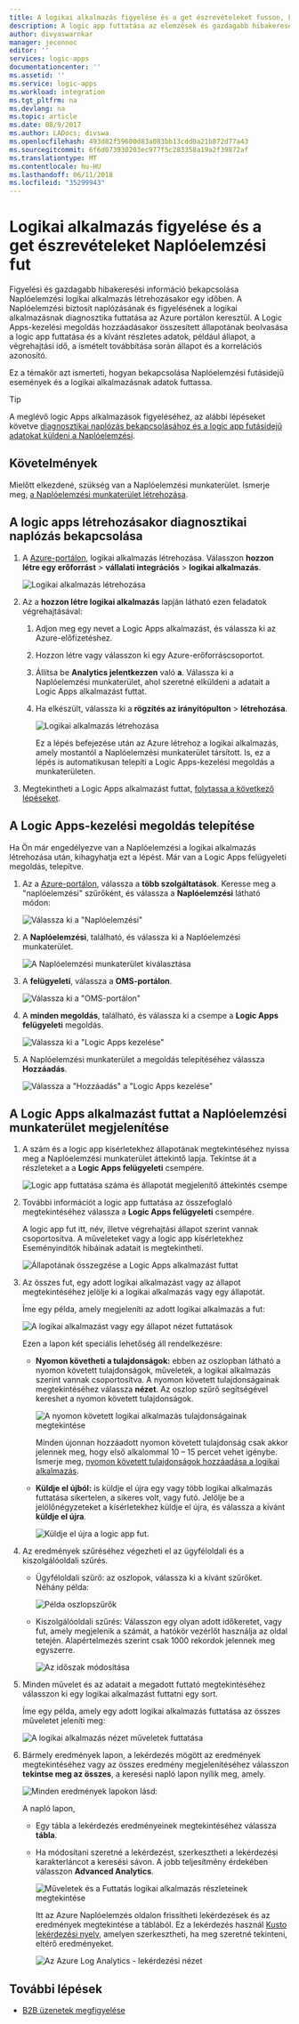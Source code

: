 ```yaml
---
title: A logikai alkalmazás figyelése és a get észrevételeket fusson, Log Analytics - Azure Logic Apps |} Microsoft Docs
description: A logic app futtatása az elemzések és gazdagabb hibakeresési adatainak lekérése – hibaelhárítás és diagnosztika Naplóelemzési figyelése
author: divyaswarnkar
manager: jeconnoc
editor: ''
services: logic-apps
documentationcenter: ''
ms.assetid: ''
ms.service: logic-apps
ms.workload: integration
ms.tgt_pltfrm: na
ms.devlang: na
ms.topic: article
ms.date: 08/9/2017
ms.author: LADocs; divswa
ms.openlocfilehash: 493d82f59600d83a083bb13cdd0a21b872d77a43
ms.sourcegitcommit: 6f6d073930203ec977f5c283358a19a2f39872af
ms.translationtype: MT
ms.contentlocale: hu-HU
ms.lasthandoff: 06/11/2018
ms.locfileid: "35299943"
---
```

# <a name="monitor-and-get-insights-about-logic-app-runs-with-log-analytics"></a>Logikai alkalmazás figyelése és a get észrevételeket Naplóelemzési fut

Figyelési és gazdagabb hibakeresési információ bekapcsolása Naplóelemzési logikai alkalmazás létrehozásakor egy időben. A Naplóelemzési biztosít naplózásának és figyelésének a logikai alkalmazásnak diagnosztika futtatása az Azure portálon keresztül. A Logic Apps-kezelési megoldás hozzáadásakor összesített állapotának beolvasása a logic app futtatása és a kívánt részletes adatok, például állapot, a végrehajtási idő, a ismételt továbbítása során állapot és a korrelációs azonosító.

Ez a témakör azt ismerteti, hogyan bekapcsolása Naplóelemzési futásidejű események és a logikai alkalmazásnak adatok futtassa.

 > [!TIP]
 > A meglévő logic Apps alkalmazások figyeléséhez, az alábbi lépéseket követve [diagnosztikai naplózás bekapcsolásához és a logic app futásidejű adatokat küldeni a Naplóelemzési](../logic-apps/logic-apps-monitor-your-logic-apps.md#azure-diagnostics).

## <a name="requirements"></a>Követelmények

Mielőtt elkezdené, szükség van a Naplóelemzési munkaterület. Ismerje meg, [a Naplóelemzési munkaterület létrehozása](../log-analytics/log-analytics-quick-create-workspace.md). 

## <a name="turn-on-diagnostics-logging-when-creating-logic-apps"></a>A logic apps létrehozásakor diagnosztikai naplózás bekapcsolása

1. A [Azure-portálon](https://portal.azure.com), logikai alkalmazás létrehozása. Válasszon **hozzon létre egy erőforrást** > **vállalati integrációs** > **logikai alkalmazás**.

   ![Logikai alkalmazás létrehozása](media/logic-apps-monitor-your-logic-apps-oms/find-logic-apps-azure.png)

2. Az a **hozzon létre logikai alkalmazás** lapján látható ezen feladatok végrehajtásával:

   1. Adjon meg egy nevet a Logic Apps alkalmazást, és válassza ki az Azure-előfizetéshez. 
   2. Hozzon létre vagy válasszon ki egy Azure-erőforráscsoportot.
   3. Állítsa be **Analytics jelentkezzen** való **a**. 
   Válassza ki a Naplóelemzési munkaterület, ahol szeretné elküldeni a adatait a Logic Apps alkalmazást futtat. 
   4. Ha elkészült, válassza ki a **rögzítés az irányítópulton** > **létrehozása**.

      ![Logikai alkalmazás létrehozása](./media/logic-apps-monitor-your-logic-apps-oms/create-logic-app.png)

      Ez a lépés befejezése után az Azure létrehoz a logikai alkalmazás, amely mostantól a Naplóelemzési munkaterület társított. 
      Is, ez a lépés is automatikusan telepíti a Logic Apps-kezelési megoldás a munkaterületen.

3. Megtekintheti a Logic Apps alkalmazást futtat, [folytassa a következő lépéseket](#view-logic-app-runs-oms).

## <a name="install-the-logic-apps-management-solution"></a>A Logic Apps-kezelési megoldás telepítése

Ha Ön már engedélyezve van a Naplóelemzési a logikai alkalmazás létrehozása után, kihagyhatja ezt a lépést. Már van a Logic Apps felügyeleti megoldás, telepítve.

1. Az a [Azure-portálon](https://portal.azure.com), válassza a **több szolgáltatások**. Keresse meg a "naplóelemzési" szűrőként, és válassza a **Naplóelemzési** látható módon:

   ![Válassza ki a "Naplóelemzési"](media/logic-apps-monitor-your-logic-apps-oms/find-log-analytics.png)

2. A **Naplóelemzési**, található, és válassza ki a Naplóelemzési munkaterület. 

   ![A Naplóelemzési munkaterület kiválasztása](media/logic-apps-monitor-your-logic-apps-oms/select-logic-app.png)

3. A **felügyeleti**, válassza a **OMS-portálon**.

   ![Válassza ki a "OMS-portálon"](media/logic-apps-monitor-your-logic-apps-oms/oms-portal-page.png)

4. A **minden megoldás**, található, és válassza ki a csempe a **Logic Apps felügyeleti** megoldás.

   ![Válassza ki a "Logic Apps kezelése"](media/logic-apps-monitor-your-logic-apps-oms/logic-apps-management-tile2.png)

5. A Naplóelemzési munkaterület a megoldás telepítéséhez válassza **Hozzáadás**.

   ![Válassza a "Hozzáadás" a "Logic Apps kezelése"](media/logic-apps-monitor-your-logic-apps-oms/add-logic-apps-management-solution.png)

<a name="view-logic-app-runs-oms"></a>

## <a name="view-your-logic-app-runs-in-your-log-analytics-workspace"></a>A Logic Apps alkalmazást futtat a Naplóelemzési munkaterület megjelenítése

1. A szám és a logic app kísérletekhez állapotának megtekintéséhez nyissa meg a Naplóelemzési munkaterület áttekintő lapja. Tekintse át a részleteket a a **Logic Apps felügyeleti** csempére.

   ![Logic app futtatása száma és állapotát megjelenítő áttekintés csempe](media/logic-apps-monitor-your-logic-apps-oms/overview.png)

2. További információt a logic app futtatása az összefoglaló megtekintéséhez válassza a **Logic Apps felügyeleti** csempére.

   A logic app fut itt, név, illetve végrehajtási állapot szerint vannak csoportosítva. A műveleteket vagy a logic app kísérletekhez Eseményindítók hibáinak adatait is megtekintheti.

   ![Állapotának összegzése a Logic Apps alkalmazást futtat](media/logic-apps-monitor-your-logic-apps-oms/logic-apps-runs-summary.png)
   
3. Az összes fut, egy adott logikai alkalmazást vagy az állapot megtekintéséhez jelölje ki a logikai alkalmazás vagy egy állapotát.

   Íme egy példa, amely megjeleníti az adott logikai alkalmazás a fut:

   ![A logikai alkalmazást vagy egy állapot nézet futtatások](media/logic-apps-monitor-your-logic-apps-oms/logic-app-run-details.png)

   Ezen a lapon két speciális lehetőség áll rendelkezésre:
   * **Nyomon követheti a tulajdonságok:** ebben az oszlopban látható a nyomon követett tulajdonságok, műveletek, a logikai alkalmazás szerint vannak csoportosítva. A nyomon követett tulajdonságainak megtekintéséhez válassza **nézet**. Az oszlop szűrő segítségével kereshet a nyomon követett tulajdonságok.
   
     ![A nyomon követett logikai alkalmazás tulajdonságainak megtekintése](media/logic-apps-monitor-your-logic-apps-oms/logic-app-tracked-properties.png)

     Minden újonnan hozzáadott nyomon követett tulajdonság csak akkor jelennek meg, hogy első alkalommal 10 – 15 percet vehet igénybe. Ismerje meg, [nyomon követett tulajdonságok hozzáadása a logikai alkalmazás](logic-apps-monitor-your-logic-apps.md#azure-diagnostics-event-settings-and-details).

   * **Küldje el újból:** is küldje el újra egy vagy több logikai alkalmazás futtatása sikertelen, a sikeres volt, vagy futó. Jelölje be a jelölőnégyzeteket a kísérletekhez küldje el újra, és válassza a kívánt **küldje el újra**. 

     ![Küldje el újra a logic app fut.](media/logic-apps-monitor-your-logic-apps-oms/logic-app-resubmit.png)

4. Az eredmények szűréséhez végezheti el az ügyféloldali és a kiszolgálóoldali szűrés.

   * Ügyféloldali szűrő: az oszlopok, válassza ki a kívánt szűrőket. 
   Néhány példa:

     ![Példa oszlopszűrők](media/logic-apps-monitor-your-logic-apps-oms/filters.png)

   * Kiszolgálóoldali szűrés: Válasszon egy olyan adott időkeretet, vagy fut, amely megjelenik a számát, a hatókör vezérlőt használja az oldal tetején. 
   Alapértelmezés szerint csak 1000 rekordok jelennek meg egyszerre. 
   
     ![Az időszak módosítása](media/logic-apps-monitor-your-logic-apps-oms/change-interval.png)
 
5. Minden művelet és az adatait a megadott futtató megtekintéséhez válasszon ki egy logikai alkalmazást futtatni egy sort.

   Íme egy példa, amely egy adott logikai alkalmazás futtatása az összes műveletet jeleníti meg:

   ![A logikai alkalmazás nézet műveletek futtatása](media/logic-apps-monitor-your-logic-apps-oms/logic-app-action-details.png)
   
6. Bármely eredmények lapon, a lekérdezés mögött az eredmények megtekintéséhez vagy az összes eredmény megjelenítéséhez válasszon **tekintse meg az összes**, a keresési napló lapon nyílik meg, amely.
   
   ![Minden eredmények lapokon lásd:](media/logic-apps-monitor-your-logic-apps-oms/logic-app-seeall.png)
   
   A napló lapon,
   * Egy tábla a lekérdezés eredményeinek megtekintéséhez válassza **tábla**.
   * Ha módosítani szeretné a lekérdezést, szerkesztheti a lekérdezési karakterláncot a keresési sávon. 
   A jobb teljesítmény érdekében válasszon **Advanced Analytics**.

     ![Műveletek és a Futtatás logikai alkalmazás részleteinek megtekintése](media/logic-apps-monitor-your-logic-apps-oms/log-search-page.png)
     
     Itt az Azure Naplóelemzés oldalon frissítheti lekérdezések és az eredmények megtekintése a táblából. 
     Ez a lekérdezés használ [Kusto lekérdezési nyelv](https://docs.loganalytics.io/docs/Language-Reference), amelyen szerkesztheti, ha meg szeretné tekinteni, eltérő eredményeket. 

     ![Az Azure Log Analytics - lekérdezési nézet](media/logic-apps-monitor-your-logic-apps-oms/query.png)

## <a name="next-steps"></a>További lépések

* [B2B üzenetek megfigyelése](../logic-apps/logic-apps-monitor-b2b-message.md)

